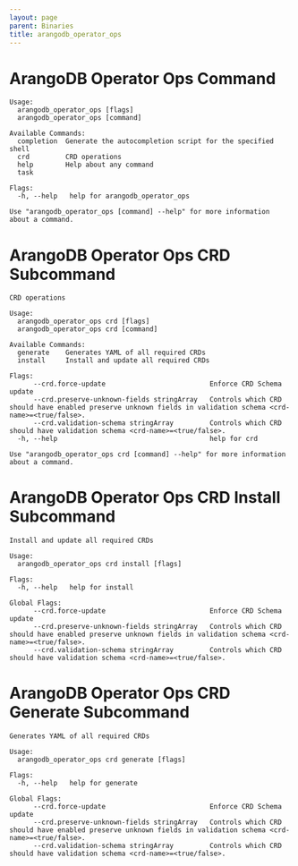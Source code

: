 ```yaml
---
layout: page
parent: Binaries
title: arangodb_operator_ops
---
```


# ArangoDB Operator Ops Command

[START_INJECT]: # (arangodb_operator_ops_cmd)
```
Usage:
  arangodb_operator_ops [flags]
  arangodb_operator_ops [command]

Available Commands:
  completion  Generate the autocompletion script for the specified shell
  crd         CRD operations
  help        Help about any command
  task        

Flags:
  -h, --help   help for arangodb_operator_ops

Use "arangodb_operator_ops [command] --help" for more information about a command.
```
[END_INJECT]: # (arangodb_operator_ops_cmd)

# ArangoDB Operator Ops CRD Subcommand

[START_INJECT]: # (arangodb_operator_ops_cmd_crd)
```
CRD operations

Usage:
  arangodb_operator_ops crd [flags]
  arangodb_operator_ops crd [command]

Available Commands:
  generate    Generates YAML of all required CRDs
  install     Install and update all required CRDs

Flags:
      --crd.force-update                          Enforce CRD Schema update
      --crd.preserve-unknown-fields stringArray   Controls which CRD should have enabled preserve unknown fields in validation schema <crd-name>=<true/false>.
      --crd.validation-schema stringArray         Controls which CRD should have validation schema <crd-name>=<true/false>.
  -h, --help                                      help for crd

Use "arangodb_operator_ops crd [command] --help" for more information about a command.
```
[END_INJECT]: # (arangodb_operator_ops_cmd_crd)

# ArangoDB Operator Ops CRD Install Subcommand

[START_INJECT]: # (arangodb_operator_ops_cmd_crd_install)
```
Install and update all required CRDs

Usage:
  arangodb_operator_ops crd install [flags]

Flags:
  -h, --help   help for install

Global Flags:
      --crd.force-update                          Enforce CRD Schema update
      --crd.preserve-unknown-fields stringArray   Controls which CRD should have enabled preserve unknown fields in validation schema <crd-name>=<true/false>.
      --crd.validation-schema stringArray         Controls which CRD should have validation schema <crd-name>=<true/false>.
```
[END_INJECT]: # (arangodb_operator_ops_cmd_crd_install)

# ArangoDB Operator Ops CRD Generate Subcommand

[START_INJECT]: # (arangodb_operator_ops_cmd_crd_generate)
```
Generates YAML of all required CRDs

Usage:
  arangodb_operator_ops crd generate [flags]

Flags:
  -h, --help   help for generate

Global Flags:
      --crd.force-update                          Enforce CRD Schema update
      --crd.preserve-unknown-fields stringArray   Controls which CRD should have enabled preserve unknown fields in validation schema <crd-name>=<true/false>.
      --crd.validation-schema stringArray         Controls which CRD should have validation schema <crd-name>=<true/false>.
```
[END_INJECT]: # (arangodb_operator_ops_cmd_crd_generate)
